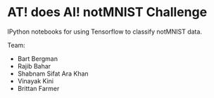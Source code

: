 # AT! does AI! notMNIST Challenge

IPython notebooks for using Tensorflow to classify notMNIST data.

Team:
* Bart Bergman
* Rajib Bahar
* Shabnam Sifat Ara Khan 
* Vinayak Kini
* Brittan Farmer 
